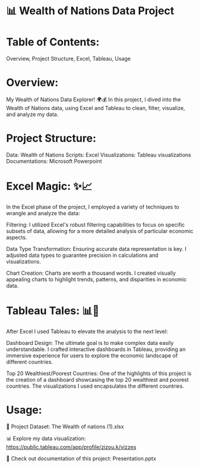 #  **📊 Wealth of Nations Data Project**

# **Table of Contents:**

Overview,
Project Structure,
Excel,
Tableau,
Usage

# **Overview:**

My Wealth of Nations Data Explorer! 🌍💰 In this project, I dived into the Wealth of Nations data, using Excel and Tableau to clean, filter, visualize, and analyze my data.

# **Project Structure:**

Data: Wealth of Nations
Scripts: Excel 
Visualizations: Tableau visualizations
Documentations: Microsoft Powerpoint

# **Excel Magic:** ✨📈

In the Excel phase of the project, I employed a variety of techniques to wrangle and analyze the data:

Filtering: I utilized Excel's robust filtering capabilities to focus on specific subsets of data, allowing for a more detailed analysis of particular economic aspects.

Data Type Transformation: Ensuring accurate data representation is key. I adjusted data types to guarantee precision in calculations and visualizations.

Chart Creation: Charts are worth a thousand words. I created visually appealing charts to highlight trends, patterns, and disparities in economic data.


# **Tableau Tales:** 📊📰

After Excel I used Tableau to elevate the analysis to the next level:

Dashboard Design: The ultimate goal is to make complex data easily understandable. I crafted interactive dashboards in Tableau, providing an immersive experience for users to explore the economic landscape of different countries.

Top 20 Wealthiest/Poorest Countries: One of the highlights of this project is the creation of a dashboard showcasing the top 20 wealthiest and poorest countries. The visualizations I used encapsulates the different countries.

# **Usage:**

📂 Project Dataset: The Wealth of nations (1).xlsx

📊 Explore my data visualization: https://public.tableau.com/app/profile/zizou.k/vizzes
      
📖 Check out documentation of this project: Presentation.pptx
